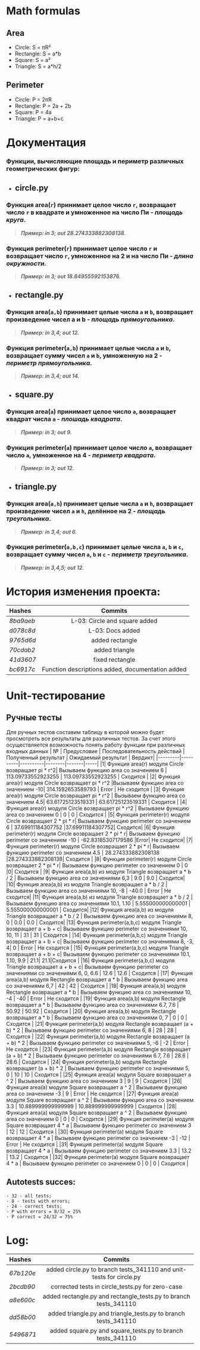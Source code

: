 # Math formulas
## Area
- Circle: S = πR²
- Rectangle: S = a*b
- Square: S = a²
- Triangle: S = a*h/2

## Perimeter
- Circle: P = 2πR
- Rectangle: P = 2a + 2b
- Square: P = 4a
- Triangle: P = a+b+c

# Документация
  ### Функции, вычисляющие площадь и периметр различных геометрических фигур:


* ## circle.py

### Функция area(`r`) принимает целое число `r`, возвращает число `r` в квадрате и умноженное на число Пи - _площадь круга_.

> ***Пример: in 3; out 28.274333882308138.***

### Функция perimeter(`r`) принимает целое число `r` и возвращает число `r`, умноженное на 2 и на число Пи - _длина окружности_.

> ***Пример: in 3; out 18.84955592153876.***


* ## rectangle.py

### Функция area(`a,b`) принимает целые числа `a` и `b`, возвращает произведение чисел a и b - _площадь прямоугольника_.

> ***Пример: in 3,4; out 12.***

### Функция perimeter(`a,b`) принимает целые числа `a` и `b`, возвращает сумму чисел `a` и `b`, умноженную на 2 - _периметр прямоугольника_.

> ***Пример: in 3,4; out 14.***


* ## square.py

### Функция area(`a`) принимает целое число `a`, возвращает квадрат числа `a` - _плошадь квадрата_.

> ***Пример: in 3; out 9.***

### Функция perimeter(`a`) принимает целое число `a`, возвращает число `a`, умноженное на 4 - _периметр квадрата_.

> ***Пример: in 3; out 12.***


* ## triangle.py

### Функция area(`a,h`) принимает целые числa `a` и `h`, возвращает произведение чисел `a` и `h`, делённое на 2 - _площадь треугольника_.

> ***Пример: in 3,4; out 6.***

### Функция perimeter(`a,b,c`) принимает целые числа `a`, `b` и `с`, возвращает сумму чисел `a`, `b` и `с` - _периметр треугольника_.

> ***Пример: in 3,4,5; out 12.***

# История изменения проекта:
| Hashes    | Commits                       |
| :-        | :---------:                   |
| _8ba9aeb_ | L-03: Circle and square added |
| _d078c8d_ | L-03: Docs added |
| _9765d6d_ | added rectangle |
| _70cdab2_ | added triangle |
| _41d3607_ | fixed rectangle |
| _bc6917c_ | Function descriptions added, documentation added |

# Unit-тестирование

## Ручные тесты
Для ручных тестов составим таблицу в которой можно будет просмотреть все результаты для различных тестов. За счет этого осуществляется возможность понять работу функции при различных входных данных
| № | Предусловие | Последовательность действий | Полученный результат | Ожидаемый результат | Вердикт|
|---------|----------|----------|--------|-------|-----|
|1|  Функция area(r) модуля Circle возвращает pi * r^2| Вызываем функцию area со значением 6 | 113.09733552923255 | 113.09733552923255 | Сходится |
|2| Функция area(r) модуля Circle возвращает pi * r^2 |Вызываем функцию area со значением -10| 314.1592653589793 | Error | Не сходится |
|3| Функция area(r) модуля Circle возвращает pi * r^2 | Вызываем функцию area со значением 4.5| 63.61725123519331 | 63.61725123519331 | Сходится |
|4| Функция area(r) модуля Circle возвращает pi * r^2 | Вызываем функцию area со значением 0 | 0 | 0 | Сходится |
|5| Функция perimeter(r) модуля Circle возвращает  2 * pi * r| Вызываем функцию perimeter со значением 6 | 37.69911184307752 |37.69911184307752| Сходится|
|6| Функция perimeter(r) модуля Circle возвращает 2 * pi * r| Вызываем функцию perimeter со значением -10 | -62.83185307179586 |Error| Не сходится|
|7| Функция perimeter(r) модуля Circle возвращает 2 * pi * r| Вызываем функцию perimeter со значением 4.5 | 28.274333882308138 |28.274333882308138| Сходится |
|8| Функция perimeter(r) модуля Circle возвращает 2 * pi * r| Вызываем функцию perimeter со значением 0 | 0 |0| Сходится |
|9| Функция area(a,b) из модуля Triangle возвращает  a * b / 2 | Вызываем функцию area со значениями 6,3 | 9.0 | 9.0 | Сходится|
|10| Функция area(a,b) из модуля Triangle возвращает  a * b / 2 | Вызываем функцию area со значениями 10, -8 | -40.0 | Error | Не сходится|
|11| Функция area(a,b) из модуля Triangle возвращает  a * b / 2 | Вызываем функцию area со значениями 10.1, 1.10 | 5.555000000000001 | 5.555000000000001 | Сходится|
|12| Функция area(a,b) из модуля Triangle возвращает  a * b / 2  | Вызываем функцию area со значениями 8, 0 | 0.0 | 0.0 | Cходится|
|13| Функция perimeter(a,b,c) модуля Triangle возвращает a + b + c| Вызываем функцию perimeter со значениями 10, 10, 11 | 31 | 31 | Сходится |
|14| Функция perimeter(a,b,c) модуля Triangle возвращает a + b + c| Вызываем функцию perimeter со значениями 8, -3, 4| 0 | Error | Не сходится |
|15| Функция perimeter(a,b,c) модуля Triangle возвращает a + b + c| Вызываем функцию perimeter со значениями 10.1, 1.10, 9.9 | 21.1| 21.1|Сходится |
|16| Функция perimeter(a,b,c) модуля Triangle возвращает a + b + c| Вызываем функцию perimeter со значениями со значениями 6, 0, 6.6 | 12.6 | 12.6 | Cходится |
|17| Функция area(a,b) модуля Rectangle возвращает a * b | Вызываем функцию area со значениями 6,7 | 42 |  42 | Сходится |
|18| Функция area(a,b) модуля Rectangle возвращает a * b | Вызываем функцию area со значениями 10, -4 | -40 | Error | Не сходится |
|19| Функция area(a,b) модуля Rectangle возвращает a * b | Вызываем функцию area со значениями 6.7, 7.6 | 50.92 | 50.92 | Сходится |
|20| Функция area(a,b) модуля Rectangle возвращает a * b | Вызываем функцию area со значениями 0, 7 | 0 | 0 | Сходится |
|21| Функция perimeter(a,b) модуля Rectangle возвращает (a + b) * 2 | Вызываем функцию perimeter со значениями 6, 8 | 28 | 28 | Сходится |
|22| Функция perimeter(a,b) модуля Rectangle возвращает (a + b) * 2 | Вызываем функцию perimeter со значениями 5, -6 | -2 | Error | Не сходится |
|23| Функция perimeter(a,b) модуля Rectangle возвращает (a + b) * 2 | Вызываем функцию perimeter со значениями 6.7, 7.6 | 28.6 | 28.6 | Сходится |
|24| Функция perimeter(a,b) модуля Rectangle возвращает (a + b) * 2 | Вызываем функцию perimeter со значениями 5, 0 | 10 | 10 | Сходится |
|25| Функция area(a) модуля Square возвращает a ^ 2 | Вызываем функцию area со значением 3 | 9 | 9 | Сходится |
|26| Функция area(a) модуля Square возвращает a ^ 2  | Вызываем функцию area со значением -3 | 9 | Error | Не сходится |
|27| Функция area(a) модуля Square возвращает a ^ 2  | Вызываем функцию area со значением 3.3 | 10.889999999999999 | 10.889999999999999 | Сходится |
|28| Функция area(a) модуля Square возвращает a ^ 2  | Вызываем функцию area со значением 0 | 0 | 0 | Сходится |
|29| Функция perimeter(a) модуля Square возвращает 4 * a | Вызываем функцию perimeter со значением 3 | 12 | 12 | Сходится |
|30| Функция perimeter(a) модуля Square возвращает 4 * a | Вызываем функцию perimeter со значением -3 | -12 | Error | Не сходится |
|31| Функция perimeter(a) модуля Square возвращает 4 * a | Вызываем функцию perimeter со значением 3.3 | 13.2 | 13.2 | Сходится |
|32| Функция perimeter(a) модуля Square возвращает 4 * a | Вызываем функцию perimeter со значением 0 | 0 | 0 | Сходится |

## Autotests succes:
~~~
- 32 - all tests;
- 8 - tests with errors;
- 24 - correct tests;
- P with errors = 8/32 = 25%
- P correct = 24/32 = 75%
~~~

# Log:
| Hashes    | Commits                       |
| :-        | :---------:                   |
| _67b120e_ | added circle.py to branch tests_341110 and unit-tests for circle.py |
| _2bcdb90_ | corrected tests in circle_tests.py for zero-case |
| _a8e600c_ | added rectangle.py and rectangle_tests.py to branch tests_341110 |
| _dd58b00_ | added triangle.py and triangle_tests.py to branch tests_341110 |
| _5496871_ | added square.py and square_tests.py to branch tests_341110 |

